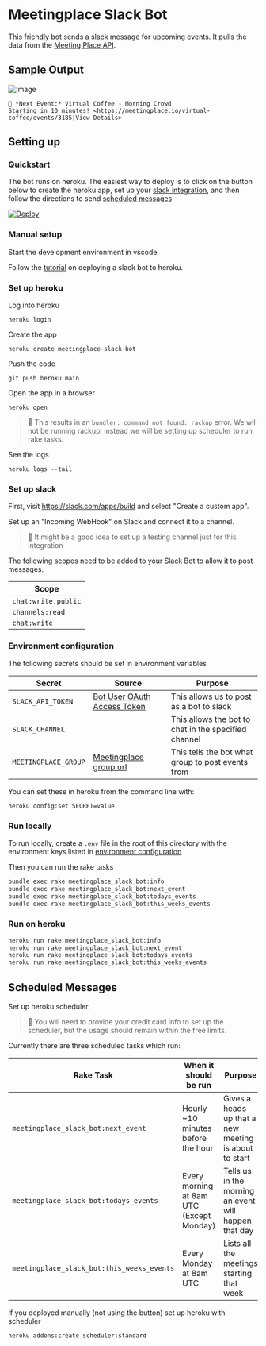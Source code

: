 # Meetingplace Slack Bot

This friendly bot sends a slack message for upcoming events. It pulls the data from the [Meeting Place API](https://meetingplace.io/api).

## Sample Output

![image](https://user-images.githubusercontent.com/325384/97884868-81de8380-1d1e-11eb-9a6f-0a6f9f2d1b7e.png)

```
📅 *Next Event:* Virtual Coffee - Morning Crowd
Starting in 10 minutes! <https://meetingplace.io/virtual-coffee/events/3185|View Details>
```

## Setting up

### Quickstart

The bot runs on heroku.  The easiest way to deploy is to click on the button below to create the heroku app, set up your [slack integration](#set-up-slack), and then follow the directions to send [scheduled messages](#scheduled-messages)

[![Deploy](https://www.herokucdn.com/deploy/button.svg)](https://heroku.com/deploy)

### Manual setup
Start the development environment in vscode

Follow the [tutorial](https://blog.heroku.com/how-to-deploy-your-slack-bots-to-heroku) on deploying a slack bot to heroku.

### Set up heroku

Log into heroku

```
heroku login
```

Create the app

```
heroku create meetingplace-slack-bot
```

Push the code 

```
git push heroku main
```

Open the app in a browser

```
heroku open
```
> :pencil: This results in an `bundler: command not found: rackup` error.  We will not be running rackup, instead we will be setting up scheduler to run rake tasks.

See the logs 

```
heroku logs --tail
```

### Set up slack

First, visit https://slack.com/apps/build and select "Create a custom app".

Set up an "Incoming WebHook" on Slack and connect it to a channel.

> :pencil: It might be a good idea to set up a testing channel just for this integration

<!--TODO find out if these scopes are actually needed or if webhook is enough -->
The following scopes need to be added to your Slack Bot to allow it to post messages.

| Scope               |
| ------------------- |
| `chat:write.public` |
| `channels:read`     |
| `chat:write`        |

### Environment configuration

The following secrets should be set in environment variables

| Secret               | Source                                                     | Purpose                                              |
| -------------------- | ---------------------------------------------------------- | ---------------------------------------------------- |
| `SLACK_API_TOKEN`    | [Bot User OAuth Access Token](https://api.slack.com/apps/) | This allows us to post as a bot to slack             |
| `SLACK_CHANNEL`      |                                                            | This allows the bot to chat in the specified channel |
| `MEETINGPLACE_GROUP` | [Meetingplace group url](https//meetingplace.io/api)       | This tells the bot what group to post events from    |


You can set these in heroku from the command line with:

```
heroku config:set SECRET=value
```

### Run locally

To run locally, create a `.env` file in the root of this directory with the environment keys listed in [environment configuration](#environment-configuration)

Then you can run the rake tasks


```bash
bundle exec rake meetingplace_slack_bot:info
bundle exec rake meetingplace_slack_bot:next_event
bundle exec rake meetingplace_slack_bot:todays_events
bundle exec rake meetingplace_slack_bot:this_weeks_events
```

### Run on heroku

```bash
heroku run rake meetingplace_slack_bot:info
heroku run rake meetingplace_slack_bot:next_event
heroku run rake meetingplace_slack_bot:todays_events
heroku run rake meetingplace_slack_bot:this_weeks_events
```

## Scheduled Messages

Set up heroku scheduler.

> :pencil: You will need to provide your credit card info to set up the scheduler, but the usage should remain within the free limits.

Currently there are three scheduled tasks which run:

| Rake Task                                  | When it should be run                | Purpose                                               |
| ------------------------------------------ | ------------------------------------ | ----------------------------------------------------- |
| `meetingplace_slack_bot:next_event`        | Hourly ~10 minutes before the hour   | Gives a heads up that a new meeting is about to start |
| `meetingplace_slack_bot:todays_events`     | Every morning at 8am UTC (Except Monday) | Tells us in the morning an event will happen that day |
| `meetingplace_slack_bot:this_weeks_events` | Every Monday at 8am UTC              | Lists all the meetings starting that week             |


If you deployed manually (not using the button) set up heroku with scheduler

```bash
heroku addons:create scheduler:standard
```
